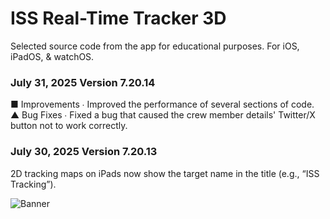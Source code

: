 # ISS Real-Time Tracker 3D
Selected source code from the app for educational purposes.
For iOS, iPadOS, & watchOS.

### July 31, 2025 Version 7.20.14
■ Improvements
∙ Improved the performance of several sections of code.
▲ Bug Fixes
∙ Fixed a bug that caused the crew member details' Twitter/X button not to work correctly.

### July 30, 2025 Version 7.20.13
2D tracking maps on iPads now show the target name in the title (e.g., “ISS Tracking”).

![Banner](https://github.com/MDStebel/ISS-Real-Time-Tracker-3D-Public/blob/a65cc29d34eca2d13f910746b8e7fc1ab198a94c/Banner%20-%20ISS%20Real-Time%20Tracker%203D.png "ISS Real-Time Tracker 3D Screen Shots")
